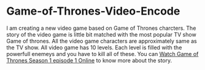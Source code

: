 # Game-of-Thrones-Video-Encode
I am creating a new video game based on Game of Thrones charcters. The story of the video game is little bit matched with the most popular TV show Game of thrones.
All the video game characters are approximately same as the TV show. All video game has 10 levels. Each level is filled with the powerfull enemeys and you have to kill all of these. You can <a href="http://123movieputlockers.com/game-of-thrones-season-1/">Watch Game of Thrones Season 1 episode 1 Online</a> to know more about the story.
